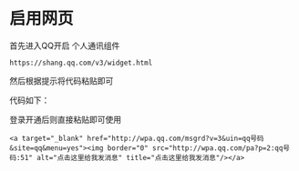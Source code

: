 # 启用网页

首先进入QQ开启	个人通讯组件

```
https://shang.qq.com/v3/widget.html
```

然后根据提示将代码粘贴即可

代码如下：

登录开通后则直接粘贴即可使用

```
<a target="_blank" href="http://wpa.qq.com/msgrd?v=3&uin=qq号码&site=qq&menu=yes"><img border="0" src="http://wpa.qq.com/pa?p=2:qq号码:51" alt="点击这里给我发消息" title="点击这里给我发消息"/></a>
```

